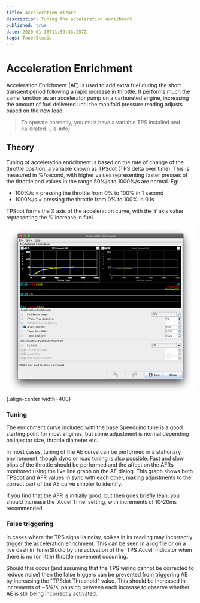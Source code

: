 ```yaml
---
title: Acceleration Wizard
description: Tuning the acceleration enrichment
published: true
date: 2020-01-16T11:59:33.257Z
tags: TunerStudio
---
```


# Acceleration Enrichment

Acceleration Enrichment (AE) is used to add extra fuel during the short transient period following a rapid increase in throttle. It performs much the same function as an accelerator pump on a carbureted engine, increasing the amount of fuel delivered until the manifold pressure reading adjusts based on the new load.

> To operate correctly, you must have a variable TPS installed and calibrated.
{.is-info}


## Theory

Tuning of acceleration enrichment is based on the rate of change of the throttle position, a variable known as TPSdot (TPS delta over time). This is measured in %/second, with higher values representing faster presses of the throttle and values in the range 50%/s to 1000%/s are normal. Eg:

-   100%/s = pressing the throttle from 0% to 100% in 1 second
-   1000%/s = pressing the throttle from 0% to 100% in 0.1s

TPSdot forms the X axis of the acceleration curve, with the Y axis value representing the % increase in fuel.

![accel.png](/img/tuning/accel.png){.align-center width=400}

### Tuning

The enrichment curve included with the base Speeduino tune is a good starting point for most engines, but some adjustment is normal depending on injector size, throttle diameter etc.

In most cases, tuning of the AE curve can be performed in a stationary environment, though dyno or road tuning is also possible. Fast and slow blips of the throttle should be performed and the affect on the AFRs monitored using the live line graph on the AE dialog. This graph shows both TPSdot and AFR values in sync with each other, making adjustments to the correct part of the AE curve simpler to identify.

If you find that the AFR is initially good, but then goes briefly lean, you should increase the 'Accel Time' setting, with increments of 10-20ms recommended.

### False triggering

In cases where the TPS signal is noisy, spikes in its reading may incorrectly trigger the acceleration enrichment. This can be seen in a log file or on a live dash in TunerStudio by the activation of the 'TPS Accel' indicator when there is no (or little) throttle movement occurring. 

Should this occur (and assuming that the TPS wiring cannot be corrected to reduce noise) then the false triggers can be prevented from triggering AE by increasing the "TPSdot Threshold" value. This should be increased in increments of ~5%/s, pausing between each increase to observe whether AE is still being incorrectly activated.
